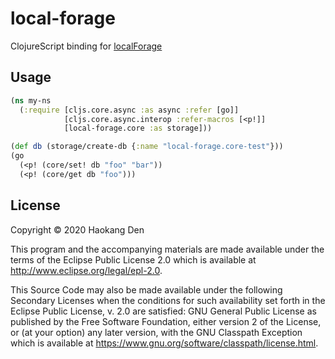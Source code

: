 # local-forage

ClojureScript binding for [localForage](https://github.com/localForage/localForage)

## Usage

```clojure
(ns my-ns
  (:require [cljs.core.async :as async :refer [go]]
            [cljs.core.async.interop :refer-macros [<p!]]
            [local-forage.core :as storage]))

(def db (storage/create-db {:name "local-forage.core-test"}))
(go
  (<p! (core/set! db "foo" "bar"))
  (<p! (core/get db "foo")))
```

## License

Copyright © 2020 Haokang Den

This program and the accompanying materials are made available under the
terms of the Eclipse Public License 2.0 which is available at
http://www.eclipse.org/legal/epl-2.0.

This Source Code may also be made available under the following Secondary
Licenses when the conditions for such availability set forth in the Eclipse
Public License, v. 2.0 are satisfied: GNU General Public License as published by
the Free Software Foundation, either version 2 of the License, or (at your
option) any later version, with the GNU Classpath Exception which is available
at https://www.gnu.org/software/classpath/license.html.
